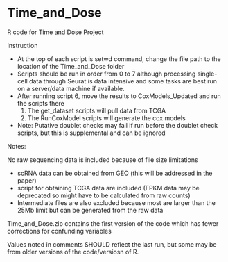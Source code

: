 # Time_and_Dose
R code for Time and Dose Project

Instruction
  - At the top of each script is setwd command, change the file path to the location of the Time_and_Dose folder
  - Scripts should be run in order from 0 to 7 although processing single-cell data through Seurat is data intensive and some tasks
  are best run on a server/data machine if available.
  - After running script 6, move the results to CoxModels_Updated and run the scripts there
    1. The get_dataset scripts will pull data from TCGA
    2. The RunCoxModel scripts will generate the cox models
  - Note: Putative doublet checks may fail if run before the doublet check scripts, but this is supplemental and can be ignored

Notes:

No raw sequencing data is included because of file size limitations
  - scRNA data can be obtained from GEO (this will be addressed in the paper)
  - script for obtaining TCGA data are included (FPKM data may be deprecated so might have to be calculated from raw counts)
  - Intermediate files are also excluded because most are larger than the 25Mb limit but can be generated from the raw data

Time_and_Dose.zip contains the first version of the code which has fewer corrections for confunding variables

Values noted in comments SHOULD reflect the last run, but some may be from older versions of the code/versiosn of R.
